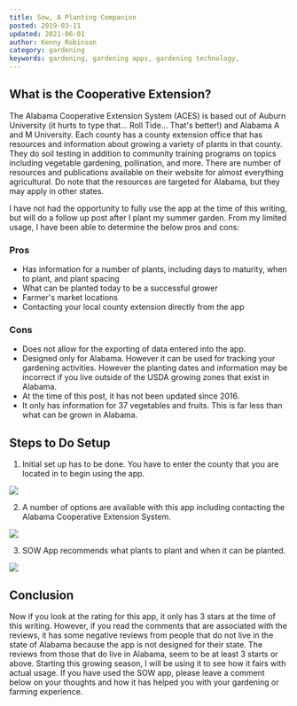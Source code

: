 ```yaml
---
title: Sow, A Planting Companion
posted: 2019-03-11
updated: 2021-06-01
author: Kenny Robinson
category: gardening
keywords: gardening, gardening apps, gardening technology,
---
```


## What is the Cooperative Extension?

The Alabama Cooperative Extension System (ACES) is based out of Auburn University (it hurts to type that... Roll Tide... That's better!)
and Alabama A and M University. Each county has a county extension office that has resources and information about growing a variety
of plants in that county. They do soil testing in addition to community training programs on topics including vegetable gardening,
pollination, and more. There are number of resources and publications available on their website for almost everything agricultural.
Do note that the resources are targeted for Alabama, but they may apply in other states.

I have not had the opportunity to fully use the app at the time of this writing, but will do a follow up post after I plant my summer
garden. From my limited usage, I have been able to determine the below pros and cons:

### Pros

* Has information for a number of plants, including days to maturity, when to plant, and plant spacing
* What can be planted today to be a successful grower
* Farmer's market locations
* Contacting your local county extension directly from the app

### Cons

* Does not allow for the exporting of data entered into the app.
* Designed only for Alabama. However it can be used for tracking your gardening activities. However the planting
dates and information may be incorrect if you live outside of the USDA growing zones that exist in Alabama.
* At the time of this post, it has not been updated since 2016.
* It only has information for 37 vegetables and fruits. This is far less than what can be grown in Alabama.

## Steps to Do Setup

1) Initial set up has to be done. You have to enter the county that you are located in to begin using the app.

![](/images/2019.03.11-Screenshot_2019-03-06-10-09-07.png.jpg)

2) A number of options are available with this app including contacting the Alabama Cooperative Extension System.

![](/images/Screenshot_2019-03-06-10-09-13.png.jpg)

3) SOW App recommends what plants to plant and when it can be planted.

![](/images/Screenshot_2019-03-06-10-09-13.png.jpg)

## Conclusion

Now if you look at the rating for this app, it only has 3 stars at the time of this writing. However, if you read the comments
that are associated with the reviews, it has some negative reviews from people that do not live in the state of Alabama because
the app is not designed for their state. The reviews from those that do live in Alabama, seem to be at least 3 starts or above.
Starting this growing season, I will be using it to see how it fairs with actual usage. If you have used the SOW app, please
leave a comment below on your thoughts and how it has helped you with your gardening or farming experience.
